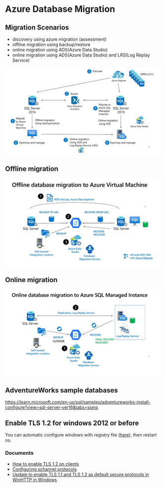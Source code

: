 # Azure Database Migration

## Migration Scenarios
- discovery using azure migration (assessment)
- offline migration using backup/restore
- online migration using ADS(Azure Data Studio)
- online migration using ADS(Azure Data Studio) and LRS(Log Replay Service)

![img](./docs/migration_scenarios.png)

## Offline migration
![img](./docs/offline_to_azurevm.png)

## Online migration
![img](./docs/online_migration_to_managed_instance.png)

## AdventureWorks sample databases
https://learn.microsoft.com/en-us/sql/samples/adventureworks-install-configure?view=sql-server-ver16&tabs=ssms

## Enable TLS 1.2 for windows 2012 or before
You can automatic configure windows with registry file ([here](./materials/enable_tls_1.2.reg)), then restart os.

### Documents
- [How to enable TLS 1.2 on clients](https://learn.microsoft.com/ja-jp/mem/configmgr/core/plan-design/security/enable-tls-1-2-client)
- [Configuring schannel protocols](https://learn.microsoft.com/ja-jp/dotnet/framework/network-programming/tls#configuring-schannel-protocols-in-the-windows-registry)
- [Update to enable TLS 1.1 and TLS 1.2 as default secure protocols in WinHTTP in Windows](https://support.microsoft.com/en-us/topic/update-to-enable-tls-1-1-and-tls-1-2-as-default-secure-protocols-in-winhttp-in-windows-c4bd73d2-31d7-761e-0178-11268bb10392)